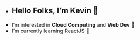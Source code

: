 -  ## Hello Folks, I’m Kevin 👋 
-   I’m interested in **Cloud Computing** and **Web Dev** 👀 
-   I’m currently learning ReactJS 🌱

<!---
Kevinkp09/Kevinkp09 is a ✨ special ✨ repository because its `README.md` (this file) appears on your GitHub profile.
You can click the Preview link to take a look at your changes.
--->
